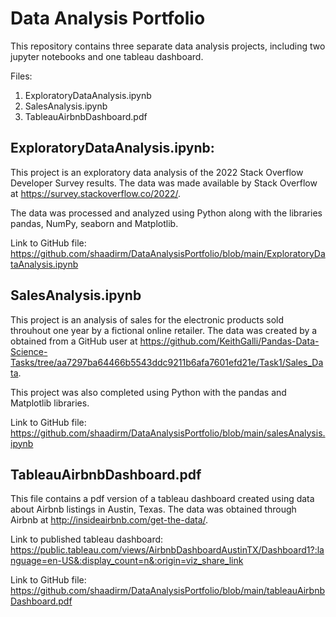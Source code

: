 # Data Analysis Portfolio

This repository contains three separate data analysis projects, including two jupyter notebooks and one tableau dashboard.

Files:
1. ExploratoryDataAnalysis.ipynb
2. SalesAnalysis.ipynb
3. TableauAirbnbDashboard.pdf

## ExploratoryDataAnalysis.ipynb: 

This project is an exploratory data analysis of the 2022 Stack Overflow Developer Survey results. The data was made available by Stack Overflow at https://survey.stackoverflow.co/2022/.

The data was processed and analyzed using Python along with the libraries pandas, NumPy, seaborn and Matplotlib.

Link to GitHub file: https://github.com/shaadirm/DataAnalysisPortfolio/blob/main/ExploratoryDataAnalysis.ipynb

## SalesAnalysis.ipynb

This project is an analysis of sales for the electronic products sold throuhout one year by a fictional online retailer. The data was created by a obtained from a GitHub user at https://github.com/KeithGalli/Pandas-Data-Science-Tasks/tree/aa7297ba64466b5543ddc9211b6afa7601efd21e/Task1/Sales_Data.

This project was also completed using Python with the pandas and Matplotlib libraries.

Link to GitHub file: https://github.com/shaadirm/DataAnalysisPortfolio/blob/main/salesAnalysis.ipynb

## TableauAirbnbDashboard.pdf

This file contains a pdf version of a tableau dashboard created using data about Airbnb listings in Austin, Texas. The data was obtained through Airbnb at http://insideairbnb.com/get-the-data/.

Link to published tableau dashboard: https://public.tableau.com/views/AirbnbDashboardAustinTX/Dashboard1?:language=en-US&:display_count=n&:origin=viz_share_link

Link to GitHub file: https://github.com/shaadirm/DataAnalysisPortfolio/blob/main/tableauAirbnbDashboard.pdf
